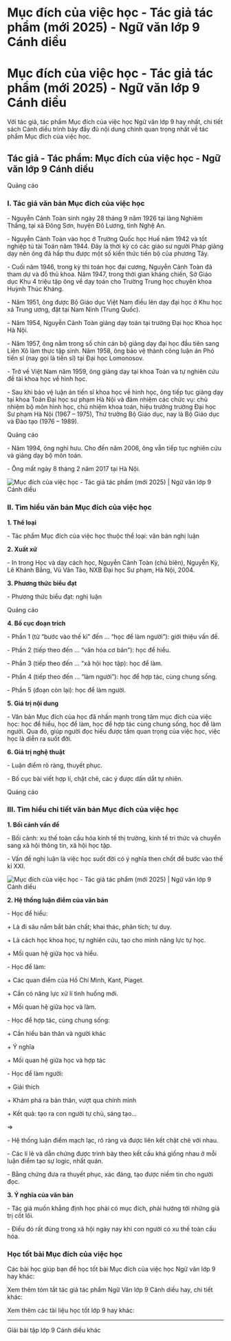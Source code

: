 # Mục đích của việc học - Tác giả tác phẩm (mới 2025) - Ngữ văn lớp 9 Cánh diều

# Mục đích của việc học - Tác giả tác phẩm (mới 2025) - Ngữ văn lớp 9 Cánh diều

Với tác giả, tác phẩm Mục đích của việc học Ngữ văn lớp 9 hay nhất, chi tiết sách Cánh diều trình bày đầy đủ nội dung chính quan trọng nhất về tác phẩm Mục đích của việc học.

## Tác giả - Tác phẩm: Mục đích của việc học - Ngữ văn lớp 9 Cánh diều

Quảng cáo

### **I. Tác giả văn bản Mục đích của việc học**

\- Nguyễn Cảnh Toàn sinh ngày 28 tháng 9 năm 1926 tại làng Nghiêm Thắng, tại xã Đông Sơn, huyện Đô Lương, tỉnh Nghệ An.

\- Nguyễn Cảnh Toàn vào học ở Trường Quốc học Huế năm 1942 và tốt nghiệp tú tài Toán năm 1944. Đây là thời kỳ có các giáo sư người Pháp giảng dạy nên ông đã hấp thu được một số kiến thức tiến bộ của phương Tây.

\- Cuối năm 1946, trong kỳ thi toán học đại cương, Nguyễn Cảnh Toàn đã tham dự và đỗ thủ khoa. Năm 1947, trong thời gian kháng chiến, Sở Giáo dục Khu 4 triệu tập ông về dạy toán cho Trường Trung học chuyên khoa Huỳnh Thúc Kháng.

\- Năm 1951, ông được Bộ Giáo dục Việt Nam điều lên dạy đại học ở Khu học xá Trung ương, đặt tại Nam Ninh (Trung Quốc).

\- Năm 1954, Nguyễn Cảnh Toàn giảng dạy toán tại trường Đại học Khoa học Hà Nội.

\- Năm 1957, ông nằm trong số chín cán bộ giảng dạy đại học đầu tiên sang Liên Xô làm thực tập sinh. Năm 1958, ông bảo vệ thành công luận án Phó tiến sĩ (nay gọi là tiến sĩ) tại Đại học Lomonosov.

\- Trở về Việt Nam năm 1959, ông giảng dạy tại khoa Toán và tự nghiên cứu đề tài khoa học về hình học.

\- Sau khi bảo vệ luận án tiến sĩ khoa học về hình học, ông tiếp tục giảng dạy tại khoa Toán Đại học sư phạm Hà Nội và đảm nhiệm các chức vụ: chủ nhiệm bộ môn hình học, chủ nhiệm khoa toán, hiệu trưởng trường Đại học Sư phạm Hà Nội (1967 – 1975), Thứ trưởng Bộ Giáo dục, nay là Bộ Giáo dục và Đào tạo (1976 – 1989).

Quảng cáo

\- Năm 1994, ông nghỉ hưu. Cho đến năm 2006, ông vẫn tiếp tục nghiên cứu và giảng dạy bộ môn toán.

\- Ông mất ngày 8 tháng 2 năm 2017 tại Hà Nội.

![Mục đích của việc học - Tác giả tác phẩm \(mới 2025\) | Ngữ văn lớp 9 Cánh diều](https://vietjack.com/soan-van-lop-9-cd/images/tac-gia-tac-pham-muc-dich-cua-viec-hoc.PNG)

### **II. Tìm hiểu văn bản Mục đích của việc học**

**1\. Thể loại**

\- Tác phẩm Mục đích của việc học thuộc thể loại: văn bản nghị luận

**2\. Xuất xứ**

\- In trong Học và dạy cách học, Nguyễn Cảnh Toàn (chủ biên), Nguyễn Kỳ, Lê Khánh Bằng, Vũ Văn Tảo, NXB Đại học Sư phạm, Hà Nội, 2004.

**3\. Phương thức biểu đạt**

\- Phương thức biểu đạt: nghị luận

Quảng cáo

**4\. Bố cục đoạn trích**

\- Phần 1 (từ “bước vào thế kỉ” đến … “học để làm người”): giới thiệu vấn đề.

\- Phần 2 (tiếp theo đến … “văn hóa cơ bản”): học để hiểu.

\- Phần 3 (tiếp theo đến … “xã hội học tập): học để làm.

\- Phần 4 (tiếp theo đến … “làm người”): học để hợp tác, cùng chung sống.

\- Phần 5 (đoạn còn lại): học để làm người.

**5\. Giá trị nội dung**

\- Văn bản Mục đích của học đã nhấn mạnh trong tâm mục đích của việc học: học để hiểu, học để làm, học để hợp tác cùng chung sống, học để làm người. Qua đó, giúp người đọc hiểu được tầm quan trọng của việc học, việc học là diễn ra suốt đời.

**6\. Giá trị nghệ thuật**

\- Luận điểm rõ ràng, thuyết phục. 

\- Bố cục bài viết hợp lí, chặt chẽ, các ý được dấn dắt tự nhiên. 

Quảng cáo

### **III. Tìm hiểu chi tiết văn bản Mục đích của việc học**

**1\. Bối cảnh vấn đề**

\- Bối cảnh: xu thế toàn cầu hóa kinh tế thị trường, kinh tế tri thức và chuyển sang xã hội thông tin, xã hội học tập.

\- Vấn đề nghị luận là việc học suốt đời có ý nghĩa then chốt để bước vào thế kỉ XXI.

![Mục đích của việc học - Tác giả tác phẩm \(mới 2025\) | Ngữ văn lớp 9 Cánh diều](https://vietjack.com/soan-van-lop-9-cd/images/tac-gia-tac-pham-muc-dich-cua-viec-hoc-1.PNG)

**2\. Hệ thống luận điểm của văn bản**

\- Học để hiểu:

\+ Là đi sâu nắm bắt bản chất; khai thác, phân tích; tư duy.

\+ Là cách học khoa học, tự nghiên cứu, tạo cho mình năng lực tự học.

\+ Mối quan hệ giữa học và hiểu.

\- Học để làm:

\+ Các quan điểm của Hồ Chí Minh, Kant, Piaget.

\+ Cần có năng lực xử lí tình huống mới.

\+ Mối quan hệ giữa học và làm.

\- Học để hợp tác, cùng chung sống:

\+ Cần hiểu bản thân và người khác

\+ Ý nghĩa

\+ Mối quan hệ giữa học và hợp tác

\- Học để làm người:

\+ Giải thích

\+ Khám phá ra bản thân, vượt qua chính mình

\+ Kết quả: tạo ra con người tự chủ, sáng tạo…

=>

\- Hệ thống luận điểm mạch lạc, rõ ràng và được liên kết chặt chẽ với nhau.

\- Các lí lẽ và dẫn chứng được trình bày theo kết cấu khá giống nhau ở mỗi luận điểm tạo sự logic, nhất quán.

\- Bằng chứng đưa ra thuyết phục, xác đáng, tạo được niềm tin cho người đọc.

**3\. Ý nghĩa của văn bản**

\- Tác giả muốn khẳng định học phải có mục đích, phải hướng tới những giá trị cốt lõi.

\- Điều đó rất đúng trong xã hội ngày nay khi con người có xu thế toàn cầu hóa.

### **Học tốt bài Mục đích của việc học**

Các bài học giúp bạn để học tốt bài Mục đích của việc học Ngữ văn lớp 9 hay khác:

Xem thêm tóm tắt tác giả tác phẩm Ngữ Văn lớp 9 Cánh diều hay, chi tiết khác:

Xem thêm các tài liệu học tốt lớp 9 hay khác:

* * *

Giải bài tập lớp 9 Cánh diều khác
